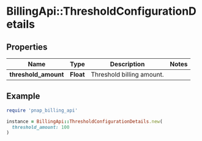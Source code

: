 # BillingApi::ThresholdConfigurationDetails

## Properties

| Name | Type | Description | Notes |
| ---- | ---- | ----------- | ----- |
| **threshold_amount** | **Float** | Threshold billing amount. |  |

## Example

```ruby
require 'pnap_billing_api'

instance = BillingApi::ThresholdConfigurationDetails.new(
  threshold_amount: 100
)
```

